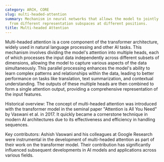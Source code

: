 ```yaml
---
category: ARCH, CORE
slug: multi-headed-attention
summary: Mechanism in neural networks that allows the model to jointly attend to information
  from different representation subspaces at different positions.
title: Multi-headed Attention
---
```


Multi-headed attention is a core component of the transformer architecture, widely used in natural language processing and other AI tasks. This mechanism involves dividing the model's attention into multiple heads, each of which processes the input data independently across different subsets of dimensions, allowing the model to capture various aspects of the data simultaneously. This parallel processing enhances the model's ability to learn complex patterns and relationships within the data, leading to better performance on tasks like translation, text summarization, and contextual understanding. The outputs of these multiple heads are then combined to form a single attention output, providing a comprehensive representation of the input features.

Historical overview: The concept of multi-headed attention was introduced with the transformer model in the seminal paper "Attention is All You Need" by Vaswani et al. in 2017. It quickly became a cornerstone technique in modern AI architectures due to its effectiveness and efficiency in handling sequences.

Key contributors: Ashish Vaswani and his colleagues at Google Research were instrumental in the development of multi-headed attention as part of their work on the transformer model. Their contribution has significantly influenced subsequent developments in AI models and applications across various fields.
